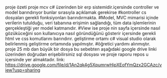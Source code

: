 proje özeti
proje mcv c# üzerinden bir erp sistemidir.içersinde controller ve model barındırıyor bunlar sırasıyla açıklamak gerekirse
#kontroller cs dosyaları gerekli fonksiyonları barındırmakta. 
#Model, MVC mimarisi içinde verilerin tutulduğu, veri tabanına erişimin sağlandığı, tüm data işlemlerinin gerçekleştiği yer model katmanıdır. 
#View ise proje nin sayfa içersinde nasıl gözüküceğini son kullanıcıya nasıl göründüğünü gösterir içersinde gerekli html ve css komutlarını barındırır.
geliştirme ortamı
c# visual studio olarak belirlenmiş geliştirme ortamında yapılmıştır.
#öğretici yardımı alınmıştır.
proje  25 mb dan büyük bir dosya bu sebebten aşağıdaki google drive linki üzerinden doğrudan erişebilirsiniz sql dosyası ve proje raporu repos u içersinde yer almaktadır.
link: https://drive.google.com/file/d/1An2qk4g5XpumrwHipXEofYmQzx2GCAzc/view?usp=sharing

